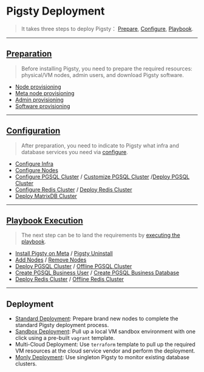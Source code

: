 # Pigsty Deployment

> It takes three steps to deploy Pigsty： [Prepare](d-prepare.md), [Configure](v-config.md), [Playbook](p-playbook).

----------------



## [Preparation](d-prepare.md)

> Before installing Pigsty, you need to prepare the required resources: physical/VM nodes, admin users, and download Pigsty software.

- [Node provisioning](d-prepare.md#Node-Provisioning)
- [Meta node provisioning](d-prepare.md#Meta-Node-Provisioning)
- [ Admin provisioning](d-prepare.md#Admin-Provisioning)
- [Software provisioning](d-prepare.md#Software-Provisioning)


----------------



## [Configuration](v-config.md)

> After preparation, you need to indicate to Pigsty what infra and database services you need via [configure](v-config.md#configure).

* [Configure Infra](v-infra.md)
* [Configure Nodes](v-nodes.md)
* [Configure PGSQL Cluster](v-pgsql.md) / [Customize PGSQL Cluster](v-pgsql-customize.md) /[Deploy PGSQL Cluster](d-pgsql.md)
* [Configure Redis Cluster](v-redis.md)  / [Deploy Redis Cluster](d-redis.md)
* [Deploy MatrixDB Cluster](d-matrixdb.md)

----------------



## [Playbook Execution](p-playbook.md)

> The next step can be to land the requirements by [executing the playbook](p-playbook.md).

* [Install Pigsty on Meta](p-infra.md#infra) / [Pigsty Uninstall](p-infra.md#infra-remove)
* [Add Nodes](p-nodes.md#nodes) / [Remove Nodes](p-nodes.md#nodes-remove)
* [Deploy PGSQL Cluster](p-pgsql.md#pgsql) / [Offline PGSQL Cluster](p-pgsql.md#pgsql-remove)
* [Create PGSQL Business User](p-pgsql.md#pgsql-createuser) / [Create PGSQL Business Database](p-pgsql.md#pgsql-createdb)
* [Deploy Redis Cluster](p-redis.md#redis) / [Offline Redis Cluster](p-redis.md#redis-remove)





----------------

## Deployment

* [Standard Deployment](d-deploy.md): Prepare brand new nodes to complete the standard Pigsty deployment process.
* [Sandbox Deployment](d-sandbox.md.md): Pull up a local VM sandbox environment with one click using a pre-built `vagrant` template.
* Multi-Cloud Deployment: Use `terraform` template to pull up the required VM resources at the cloud service vendor and perform the deployment.
* [Monly Deployment](d-monly): Use singleton Pigsty to monitor existing database clusters.
